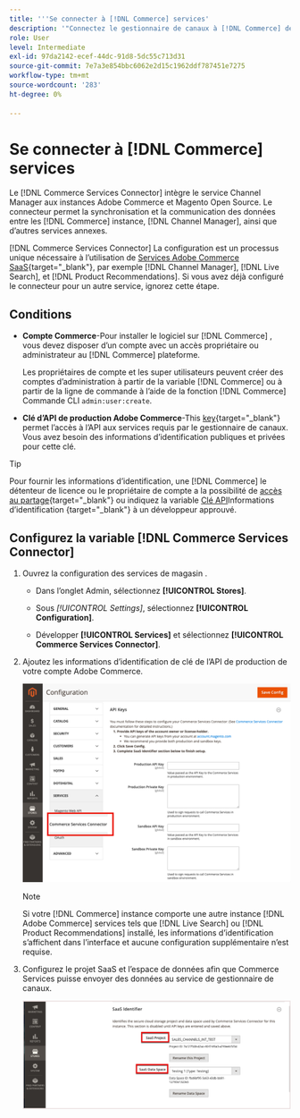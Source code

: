 ```yaml
---
title: '''Se connecter à [!DNL Commerce] services'
description: '"Connectez le gestionnaire de canaux à [!DNL Commerce] des services permettant la synchronisation et la communication des données entre les [!DNL Commerce] , Channel Manager et d’autres services annexes."'
role: User
level: Intermediate
exl-id: 97da2142-ecef-44dc-91d8-5dc55c713d31
source-git-commit: 7e7a3e854bbc6062e2d15c1962ddf787451e7275
workflow-type: tm+mt
source-wordcount: '283'
ht-degree: 0%

---
```



# Se connecter à [!DNL Commerce] services

Le [!DNL Commerce Services Connector] intègre le service Channel Manager aux instances Adobe Commerce et Magento Open Source. Le connecteur permet la synchronisation et la communication des données entre les [!DNL Commerce] instance, [!DNL Channel Manager], ainsi que d’autres services annexes.

[!DNL Commerce Services Connector] La configuration est un processus unique nécessaire à l’utilisation de [Services Adobe Commerce SaaS](https://experienceleague.adobe.com/docs/commerce-merchant-services/user-guides/home.html){target=&quot;_blank&quot;}, par exemple [!DNL Channel Manager], [!DNL Live Search], et [!DNL Product Recommendations]. Si vous avez déjà configuré le connecteur pour un autre service, ignorez cette étape.

## Conditions

- **Compte Commerce**-Pour installer le logiciel sur [!DNL Commerce] , vous devez disposer d’un compte avec un accès propriétaire ou administrateur au [!DNL Commerce] plateforme.

   Les propriétaires de compte et les super utilisateurs peuvent créer des comptes d’administration à partir de la variable [!DNL Commerce] ou à partir de la ligne de commande à l’aide de la fonction [!DNL Commerce] Commande CLI `admin:user:create`.

- **Clé d’API de production Adobe Commerce**-This [key](https://docs.magento.com/user-guide/system/saas.html#apikey){target=&quot;_blank&quot;} permet l’accès à l’API aux services requis par le gestionnaire de canaux. Vous avez besoin des informations d’identification publiques et privées pour cette clé.

>[!TIP]
>
>Pour fournir les informations d’identification, une [!DNL Commerce] le détenteur de licence ou le propriétaire de compte a la possibilité de [accès au partage](https://docs.magento.com/user-guide/magento/magento-account-share.html){target=&quot;_blank&quot;} ou indiquez la variable [Clé API](https://docs.magento.com/user-guide/system/saas.html#apikey)Informations d’identification {target=&quot;_blank&quot;} à un développeur approuvé.

## Configurez la variable [!DNL Commerce Services Connector]

1. Ouvrez la configuration des services de magasin .

   - Dans l’onglet Admin, sélectionnez **[!UICONTROL Stores]**.

   - Sous *[!UICONTROL Settings]*, sélectionnez **[!UICONTROL Configuration]**.

   - Développer **[!UICONTROL Services]** et sélectionnez **[!UICONTROL Commerce Services Connector]**.

1. Ajoutez les informations d’identification de clé de l’API de production de votre compte Adobe Commerce.

   ![[!DNL Commerce Services Connector] dans le [!DNL Admin] view](assets/commerce-services-connector-admin-service-view.png)


   >[!NOTE]
   >
   > Si votre [!DNL Commerce] instance comporte une autre instance [!DNL Adobe Commerce] services tels que [!DNL Live Search] ou [!DNL Product Recommendations] installé, les informations d’identification s’affichent dans l’interface et aucune configuration supplémentaire n’est requise.

1. Configurez le projet SaaS et l’espace de données afin que Commerce Services puisse envoyer des données au service de gestionnaire de canaux.

   ![[!DNL Commerce Services Connector] Configuration de l’identifiant SaaS dans la variable [!DNL Admin] view](assets/commerce-services-connector-saas-config.png)

